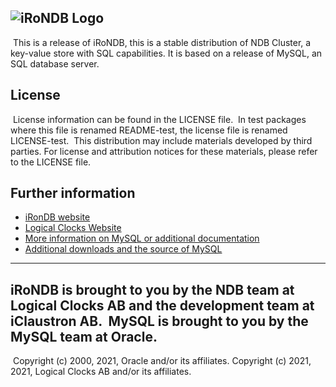 ![iRoNDB Logo](https://uploads-ssl.webflow.com/6013cab68382f702f5481fa8/60352b4df656f022c78efe78_banner.png)
​
---
​
This is a release of iRoNDB, this is a stable distribution
of NDB Cluster, a key-value store with SQL capabilities.
It is based on a release of MySQL, an SQL database server.
​
## License 
​
License information can be found in the LICENSE file.
​
In test packages where this file is renamed README-test, the license
file is renamed LICENSE-test.
​
This distribution may include materials developed by third parties.
For license and attribution notices for these materials,
please refer to the LICENSE file.
​
## Further information
- [iRonDB website](http://irondb.ai)
- [Logical Clocks Website](http://logicalclocks.com)
- [More information on MySQL or additional documentation](http://dev.mysql.com/doc)
- [Additional downloads and the source of MySQL](http://dev.mysql.com/downloads)
​
---
iRoNDB is brought to you by the NDB team at Logical Clocks AB
and the development team at iClaustron AB.
​
MySQL is brought to you by the MySQL team at Oracle.
​
---
​
Copyright (c) 2000, 2021, Oracle and/or its affiliates.
Copyright (c) 2021, 2021, Logical Clocks AB and/or its affiliates.
